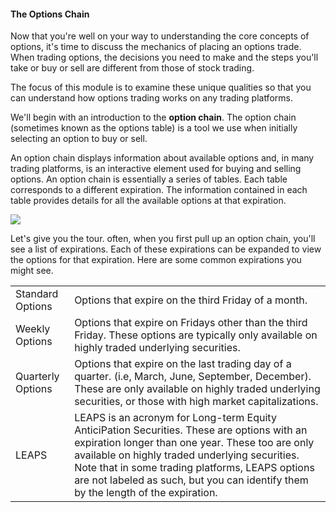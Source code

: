 #### The Options Chain

Now that you're well on your way to understanding the core concepts of options, it's time to discuss the mechanics of placing an options trade. When trading options, the decisions you need to make and the steps you'll take or buy or sell are different from those of stock trading.

The focus of this module is to examine these unique qualities so that you can understand how options trading works on any trading platforms.

We'll begin with an introduction to the **option chain**. The option chain (sometimes known as the options table) is a tool we use when initially selecting an option to buy or sell. 

An option chain displays information about available options and, in many trading platforms, is an interactive element used for buying and selling options. An option chain is essentially a series of tables. Each table corresponds to a different expiration. The information contained in each table provides details for all the available options at that expiration. 

![](https://education.ameritrade.com/content/cms/images/BDTO_Lesson_3.10.01.jpg)

Let's give you the tour. often, when you first pull up an option chain, you'll see a list of expirations. Each of these expirations can be expanded to view the options for that expiration. Here are some common expirations you might see.

|  |  |
|--|--|
| Standard Options | Options that expire on the third Friday of a month. |
| Weekly Options | Options that expire on Fridays other than the third Friday. These options are typically only available on highly traded underlying securities. | 
| Quarterly Options | Options that expire on the last trading day of a quarter. (i.e, March, June, September, December). These are only available on highly traded underlying securities, or those with high market capitalizations. 
| LEAPS | LEAPS is an acronym for Long-term Equity AnticiPation Securities. These are options with an expiration longer than one year. These too are only available on highly traded underlying securities. Note that in some trading platforms, LEAPS options are not labeled as such, but you can identify them by the length of the expiration. 

<!--stackedit_data:
eyJoaXN0b3J5IjpbMTY0NDMzMjE0OSwxOTAyNzA4NTY4XX0=
-->